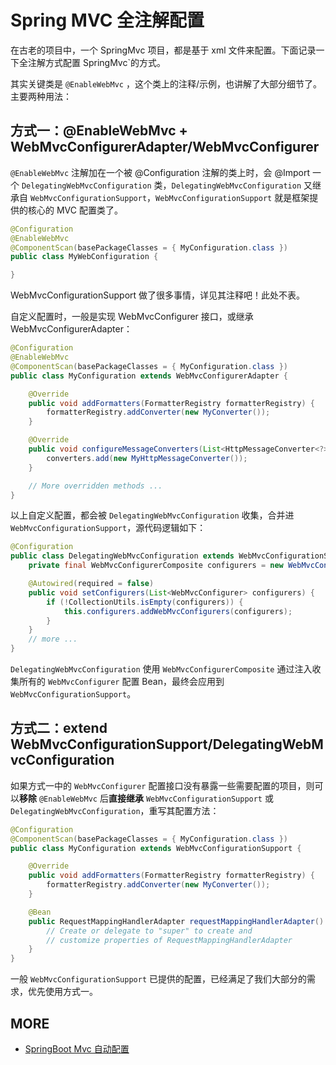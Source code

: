 # Spring MVC 全注解配置

在古老的项目中，一个 SpringMvc 项目，都是基于 xml 文件来配置。下面记录一下全注解方式配置 SpringMvc`的方式。

其实关键类是 `@EnableWebMvc` ，这个类上的注释/示例，也讲解了大部分细节了。主要两种用法：

## 方式一：@EnableWebMvc + WebMvcConfigurerAdapter/WebMvcConfigurer

`@EnableWebMvc` 注解加在一个被 @Configuration 注解的类上时，会 @Import 一个 `DelegatingWebMvcConfiguration` 类，`DelegatingWebMvcConfiguration` 又继承自 `WebMvcConfigurationSupport`，`WebMvcConfigurationSupport` 就是框架提供的核心的 MVC 配置类了。

```java
@Configuration
@EnableWebMvc
@ComponentScan(basePackageClasses = { MyConfiguration.class })
public class MyWebConfiguration {

}
```

WebMvcConfigurationSupport 做了很多事情，详见其注释吧！此处不表。

自定义配置时，一般是实现 WebMvcConfigurer 接口，或继承 WebMvcConfigurerAdapter：

```java
@Configuration
@EnableWebMvc
@ComponentScan(basePackageClasses = { MyConfiguration.class })
public class MyConfiguration extends WebMvcConfigurerAdapter {

    @Override
    public void addFormatters(FormatterRegistry formatterRegistry) {
        formatterRegistry.addConverter(new MyConverter());
    }

    @Override
    public void configureMessageConverters(List<HttpMessageConverter<?>> converters) {
        converters.add(new MyHttpMessageConverter());
    }

    // More overridden methods ...
}
```

以上自定义配置，都会被 `DelegatingWebMvcConfiguration` 收集，合并进 `WebMvcConfigurationSupport`，源代码逻辑如下：

```java
@Configuration
public class DelegatingWebMvcConfiguration extends WebMvcConfigurationSupport {
    private final WebMvcConfigurerComposite configurers = new WebMvcConfigurerComposite();

    @Autowired(required = false)
    public void setConfigurers(List<WebMvcConfigurer> configurers) {
        if (!CollectionUtils.isEmpty(configurers)) {
            this.configurers.addWebMvcConfigurers(configurers);
        }
    }
    // more ...
}
```

`DelegatingWebMvcConfiguration` 使用 `WebMvcConfigurerComposite` 通过注入收集所有的 `WebMvcConfigurer` 配置 Bean，最终会应用到 `WebMvcConfigurationSupport`。

## 方式二：extend WebMvcConfigurationSupport/DelegatingWebMvcConfiguration

如果方式一中的 `WebMvcConfigurer` 配置接口没有暴露一些需要配置的项目，则可以**移除** `@EnableWebMvc` 后**直接继承** `WebMvcConfigurationSupport` 或 `DelegatingWebMvcConfiguration`，重写其配置方法：

```java
@Configuration
@ComponentScan(basePackageClasses = { MyConfiguration.class })
public class MyConfiguration extends WebMvcConfigurationSupport {

    @Override
    public void addFormatters(FormatterRegistry formatterRegistry) {
        formatterRegistry.addConverter(new MyConverter());
    }

    @Bean
    public RequestMappingHandlerAdapter requestMappingHandlerAdapter() {
        // Create or delegate to "super" to create and
        // customize properties of RequestMappingHandlerAdapter
    }
}
```

一般 `WebMvcConfigurationSupport` 已提供的配置，已经满足了我们大部分的需求，优先使用方式一。

## MORE

- [SpringBoot Mvc 自动配置](../SpringBoot/spring-boot-mvc-autoconfigure.md)